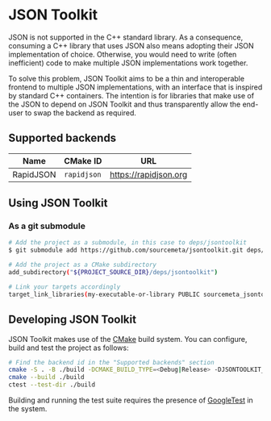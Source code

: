 JSON Toolkit
============

JSON is not supported in the C++ standard library. As a consequence, consuming
a C++ library that uses JSON also means adopting their JSON implementation of
choice. Otherwise, you would need to write (often inefficient) code to make
multiple JSON implementations work together.

To solve this problem, JSON Toolkit aims to be a thin and interoperable
frontend to multiple JSON implementations, with an interface that is inspired
by standard C++ containers. The intention is for libraries that make use of the
JSON to depend on JSON Toolkit and thus transparently allow the end-user to
swap the backend as required.

Supported backends
------------------

| Name      | CMake ID    | URL                   |
|-----------|-------------|-----------------------|
| RapidJSON | `rapidjson` | https://rapidjson.org |

Using JSON Toolkit
------------------

### As a git submodule

```sh
# Add the project as a submodule, in this case to deps/jsontoolkit
$ git submodule add https://github.com/sourcemeta/jsontoolkit.git deps/jsontoolkit

# Add the project as a CMake subdirectory
add_subdirectory("${PROJECT_SOURCE_DIR}/deps/jsontoolkit")

# Link your targets accordingly
target_link_libraries(my-executable-or-library PUBLIC sourcemeta_jsontoolkit_json)
```

Developing JSON Toolkit
-----------------------

JSON Toolkit makes use of the [CMake](https://cmake.org) build system. You can
configure, build and test the project as follows:

```sh
# Find the backend id in the "Supported backends" section
cmake -S . -B ./build -DCMAKE_BUILD_TYPE=<Debug|Release> -DJSONTOOLKIT_BACKEND=<backend-id>
cmake --build ./build
ctest --test-dir ./build
```

Building and running the test suite requires the presence of
[GoogleTest](https://google.github.io/googletest/) in the system.

